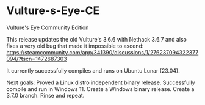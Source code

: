 # Vulture-s-Eye-CE
Vulture's Eye Community Edition

This release updates the old Vulture's 3.6.6 with Nethack 3.6.7 and also fixes a very old bug that made it impossible to ascend: https://steamcommunity.com/app/341390/discussions/1/276237094322377094/?tscn=1472687303

It currently successfully compiles and runs on Ubuntu Lunar (23.04).

Next goals:
Proved a Linux distro independent binary release.
Successfully compile and run in Windows 11.
Create a Windows binary release.
Create a 3.7.0 branch.
Rinse and repeat.
